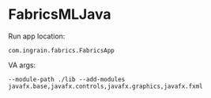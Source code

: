 # FabricsMLJava

Run app location: 

```
com.ingrain.fabrics.FabricsApp
```

VA args: 

```
--module-path ./lib --add-modules javafx.base,javafx.controls,javafx.graphics,javafx.fxml
```
